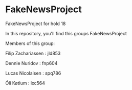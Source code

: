 # FakeNewsProject
FakeNewsProject for hold 18

In this repository, you'll find this groups FakeNewsProject

Members of this group:

Filip Zachariassen : jld853

Dennie Nuridov : fnp604

Lucas Nicolaisen : spq786

Óli Køtlum : lxc564
